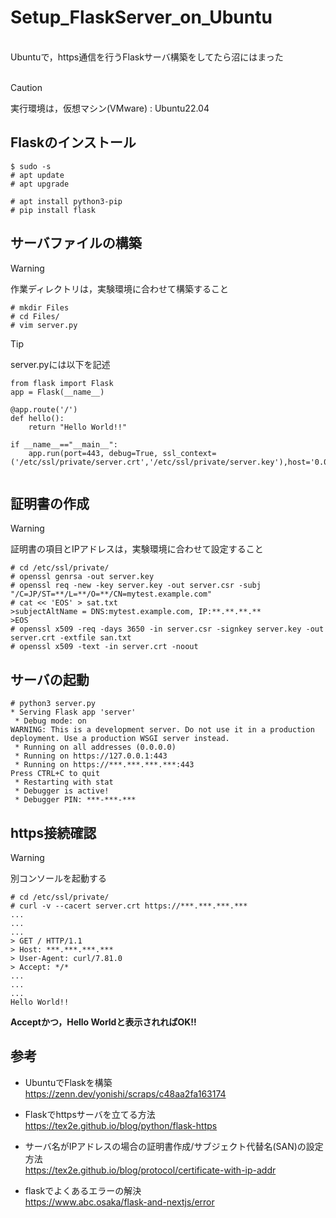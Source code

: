 # Setup_FlaskServer_on_Ubuntu
<br>
Ubuntuで，https通信を行うFlaskサーバ構築をしてたら沼にはまった<br>
<br>

> [!CAUTION]
> 実行環境は，仮想マシン(VMware) : Ubuntu22.04


## Flaskのインストール

```
$ sudo -s
# apt update
# apt upgrade
```

```
# apt install python3-pip 
# pip install flask
```

## サーバファイルの構築

> [!WARNING]
> 作業ディレクトリは，実験環境に合わせて構築すること


```
# mkdir Files
# cd Files/
# vim server.py
```

> [!TIP]
> server.pyには以下を記述


```
from flask import Flask
app = Flask(__name__)

@app.route('/')
def hello():
	return "Hello World!!"

if __name__=="__main__":
	app.run(port=443, debug=True, ssl_context=('/etc/ssl/private/server.crt','/etc/ssl/private/server.key'),host='0.0.0.0')


```

## 証明書の作成

> [!WARNING]
> 証明書の項目とIPアドレスは，実験環境に合わせて設定すること

```
# cd /etc/ssl/private/
# openssl genrsa -out server.key
# openssl req -new -key server.key -out server.csr -subj "/C=JP/ST=**/L=**/O=**/CN=mytest.example.com"
# cat << 'EOS' > sat.txt
>subjectAltName = DNS:mytest.example.com, IP:**.**.**.**
>EOS
# openssl x509 -req -days 3650 -in server.csr -signkey server.key -out server.crt -extfile san.txt
# openssl x509 -text -in server.crt -noout
```

## サーバの起動

```
# python3 server.py
* Serving Flask app 'server'
 * Debug mode: on
WARNING: This is a development server. Do not use it in a production deployment. Use a production WSGI server instead.
 * Running on all addresses (0.0.0.0)
 * Running on https://127.0.0.1:443
 * Running on https://***.***.***.***:443
Press CTRL+C to quit
 * Restarting with stat
 * Debugger is active!
 * Debugger PIN: ***-***-***
```

## https接続確認

> [!WARNING]
> 別コンソールを起動する

```
# cd /etc/ssl/private/
# curl -v --cacert server.crt https://***.***.***.***
...
...
...
> GET / HTTP/1.1
> Host: ***.***.***.***
> User-Agent: curl/7.81.0
> Accept: */*
...
...
...
Hello World!!
```

<b>Acceptかつ，Hello Worldと表示されればOK!!</b><br>

## 参考

- UbuntuでFlaskを構築<br>
https://zenn.dev/yonishi/scraps/c48aa2fa163174<br>

- Flaskでhttpsサーバを立てる方法<br>
https://tex2e.github.io/blog/python/flask-https<br>

- サーバ名がIPアドレスの場合の証明書作成/サブジェクト代替名(SAN)の設定方法<br>
https://tex2e.github.io/blog/protocol/certificate-with-ip-addr<br>

- flaskでよくあるエラーの解決<br>
https://www.abc.osaka/flask-and-nextjs/error<br>


